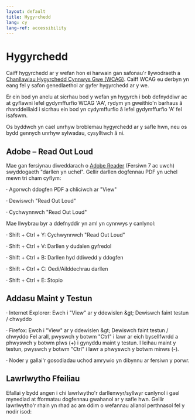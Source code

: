 ```yaml
---
layout: default
title: Hygyrchedd
lang: cy
lang-ref: accessibility
---
```

# Hygyrchedd

Caiff hygyrchedd ar y wefan hon ei harwain gan safonau&#39;r llywodraeth a [Chanllawiau Hygyrchedd Cynnwys Gwe (WCAG)](https://developer.nhs.wales/cy/Hygyrchedd). Caiff WCAG eu derbyn yn eang fel y safon genedlaethol ar gyfer hygyrchedd ar y we.

Er ein bod yn anelu at sicrhau bod y wefan yn hygyrch i bob defnyddiwr ac at gyflawni lefel gydymffurfio WCAG &#39;AA&#39;, rydym yn gweithio&#39;n barhaus â rhanddeiliaid i sicrhau ein bod yn cydymffurfio â lefel gydymffurfio &#39;A&#39; fel isafswm.

Os byddwch yn cael unrhyw broblemau hygyrchedd ar y safle hwn, neu os bydd gennych unrhyw sylwadau, cysylltwch â ni.

## Adobe – Read Out Loud

Mae gan fersiynau diweddarach o [Adobe Reader](https://developer.nhs.wales/cy/Hygyrchedd) (Fersiwn 7 ac uwch) swyddogaeth &quot;darllen yn uchel&quot;. Gellir darllen dogfennau PDF yn uchel mewn tri cham cyflym:

·         Agorwch ddogfen PDF a chliciwch ar &quot;View&quot;

·         Dewiswch &quot;Read Out Loud&quot;

·         Cychwynnwch &quot;Read Out Loud&quot;

Mae llwybrau byr a ddefnyddir yn aml yn cynnwys y canlynol:

·         Shift + Ctrl + Y: Cychwynnwch &quot;Read Out Loud&quot;

·         Shift + Ctrl + V: Darllen y dudalen gyfredol

·         Shift + Ctrl + B: Darllen hyd ddiwedd y ddogfen

·         Shift + Ctrl + C: Oedi/Ailddechrau darllen

·         Shift + Ctrl + E: Stopio

## Addasu Maint y Testun

·         Internet Explorer: Ewch i &quot;View&quot; ar y ddewislen \&gt; Dewiswch faint testun / chwyddo

·         Firefox: Ewch i &quot;View&quot; ar y ddewislen \&gt; Dewiswch faint testun / chwyddo Fel arall, pwyswch y botwm &quot;Ctrl&quot; i lawr ar eich bysellfwrdd a phwyswch y botwm plws (+) i gynyddu maint y testun. I leihau maint y testun, pwyswch y botwm &quot;Ctrl&quot; i lawr a phwyswch y botwm minws (-).

·         Noder y gallai&#39;r gosodiadau uchod amrywio yn dibynnu ar fersiwn y porwr.

## Lawrlwytho Ffeiliau

Efallai y bydd angen i chi lawrlwytho&#39;r darllenwyr/syllwyr canlynol i gael mynediad at fformatau dogfennau gwahanol ar y safle hwn. Gellir lawrlwytho&#39;r rhain yn rhad ac am ddim o wefannau allanol perthnasol fel y nodir isod: